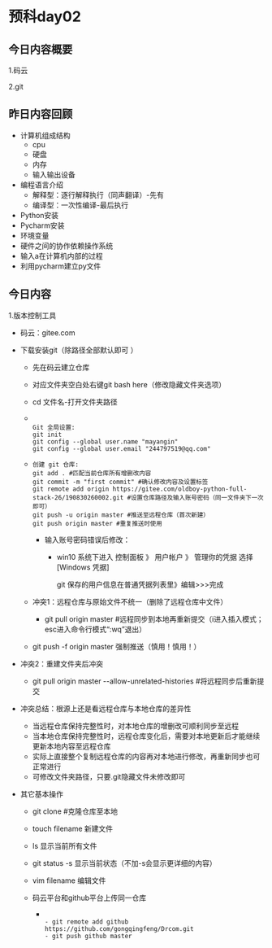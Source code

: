 # 预科day02

## 今日内容概要

1.码云

2.git

## 昨日内容回顾

+ 计算机组成结构
  + cpu
  + 硬盘
  + 内存
  + 输入输出设备
+ 编程语言介绍
  + 解释型：逐行解释执行（同声翻译）-先有
  + 编译型：一次性编译-最后执行
+ Python安装
+ Pycharm安装
+ 环境变量
+ 硬件之间的协作依赖操作系统
+ 输入a在计算机内部的过程
+ 利用pycharm建立py文件

## 今日内容

1.版本控制工具

+ 码云：gitee.com

+ 下载安装git（除路径全部默认即可 ）

  + 先在码云建立仓库

  + 对应文件夹空白处右键git bash here（修改隐藏文件夹选项）

  + cd 文件名-打开文件夹路径

  + ```Git
    
    Git 全局设置:
    git init
    git config --global user.name "mayangin"
    git config --global user.email "244797519@qq.com"
    
    ```

  + ```Git
    创建 git 仓库:
    git add . #匹配当前仓库所有增删改内容
    git commit -m "first commit" #确认修改内容及设置标签
    git remote add origin https://gitee.com/oldboy-python-full-stack-26/190830260002.git #设置仓库路径及输入账号密码（同一文件夹下一次即可）
    git push -u origin master #推送至远程仓库（首次新建）
    git push origin master #重复推送时使用
    ```

    - 输入账号密码错误后修改：

      - win10 系统下进入
        控制面板 》 用户帐户 》 管理你的凭据
        选择 [Windows 凭据]

        git 保存的用户信息在普通凭据列表里》编辑>>>完成

  + 冲突1：远程仓库与原始文件不统一（删除了远程仓库中文件）

    + git pull origin master  #远程同步到本地再重新提交（i进入插入模式；esc进入命令行模式“:wq”退出）
  + git push -f origin master 强制推送（慎用！慎用！）
  
+ 冲突2：重建文件夹后冲突
  
  + git pull origin master  --allow-unrelated-histories #将远程同步后重新提交
  
+ 冲突总结：根源上还是看远程仓库与本地仓库的差异性
  
    + 当远程仓库保持完整性时，对本地仓库的增删改可顺利同步至远程
    + 当本地仓库保持完整性时，远程仓库变化后，需要对本地更新后才能继续更新本地内容至远程仓库
    + 实际上直接整个复制远程仓库的内容再对本地进行修改，再重新同步也可正常进行
  + 可修改文件夹路径，只要.git隐藏文件未修改即可
  
+ 其它基本操作
  
    + git clone #克隆仓库至本地
    
    + touch filename 新建文件
    
    + ls 显示当前所有文件
    
    + git status -s 显示当前状态（不加-s会显示更详细的内容）
    
    + vim filename 编辑文件
    
    + 码云平台和github平台上传同一仓库
    
      + ```Git
        
        - git remote add github https://github.com/gongqingfeng/Drcom.git
        - git push github master
        
        ```
    
        















